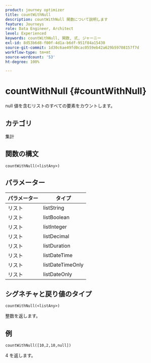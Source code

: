 ```yaml
---
product: journey optimizer
title: countWithNull
description: countWithNull 関数について説明します
feature: Journeys
role: Data Engineer, Architect
level: Experienced
keywords: countWithNull, 関数, 式, ジャーニー
exl-id: 8d53b6d8-f00f-4d1a-b6df-951f84a15430
source-git-commit: 1d30c6ae49fd0cac0559eb42a629b59708157f7d
workflow-type: tm+mt
source-wordcount: '53'
ht-degree: 100%

---
```


# countWithNull {#countWithNull}

null 値を含むリストのすべての要素をカウントします。

## カテゴリ

集計

## 関数の構文

`countWithNull(<listAny>)`

## パラメーター

| パラメーター | タイプ |
|-----------|------------------|
| リスト | listString |
| リスト | listBoolean |
| リスト | listInteger |
| リスト | listDecimal |
| リスト | listDuration |
| リスト | listDateTime |
| リスト | listDateTimeOnly |
| リスト | listDateOnly |

## シグネチャと戻り値のタイプ

`countWithNull(<listAny>)`

整数を返します。

## 例

`countWithNull([10,2,10,null])`

4 を返します。
